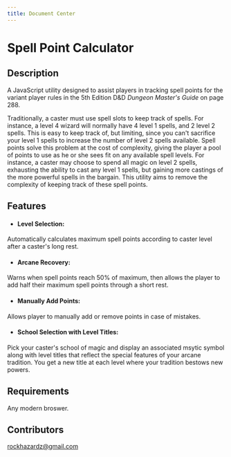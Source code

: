 ```yaml
---
title: Document Center
---
```


# Spell Point Calculator

## Description
A JavaScript utility designed to assist players in tracking spell points for the variant player rules in the 5th Edition D&D _Dungeon Master's Guide_ on page 288.

Traditionally, a caster must use spell slots to keep track of spells.  For instance, a level 4 wizard will normally have 4 level 1 spells, and 2 level 2 spells.  This is easy to keep track of, but limiting, since you can't sacrifice your level 1 spells to increase the number of level 2 spells available.  Spell points solve this problem at the cost of complexity, giving the player a pool of points to use as he or she sees fit on any available spell levels.  For instance, a caster may choose to spend all magic on level 2 spells, exhausting the ability to cast any level 1 spells, but gaining more castings of the more powerful spells in the bargain.  This utility aims to remove the complexity of keeping track of these spell points.

## Features
- #### Level Selection:
Automatically calculates maximum spell points according to caster level after a caster's long rest.
- #### Arcane Recovery:
Warns when spell points reach 50% of maximum, then allows the player to add half their maximum spell points through a short rest.
- #### Manually Add Points:
Allows player to manually add or remove points in case of mistakes.
- #### School Selection with Level Titles:
Pick your caster's school of magic and display an associated msytic symbol along with level titles that reflect the special features of your arcane tradition.  You get a new title at each level where your tradition bestows new powers.

## Requirements
Any modern broswer.

## Contributors
rockhazardz@gmail.com
